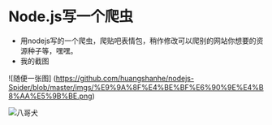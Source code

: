 # Node.js写一个爬虫 #

- 用nodejs写的一个爬虫，爬贴吧表情包，稍作修改可以爬别的网站你想要的资源种子等，嘿嘿。
- 我的截图

![随便一张图]
(https://github.com/huangshanhe/nodejs-Spider/blob/master/imgs/%E9%9A%8F%E4%BE%BF%E6%90%9E%E4%B8%AA%E5%9B%BE.png)

![八哥犬](http://e.hiphotos.baidu.com/baike/w%3D268%3Bg%3D0/sign=e4c5be4c00f79052ef1f403834c8b0f7/f9dcd100baa1cd11b6eabf7fb012c8fcc3ce2d15.jpg)

